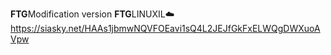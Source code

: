 <b>FTG</b>Modification version
<b>FTG</b>LINUXIL☁️
https://siasky.net/HAAs1jbmwNQVFOEavi1sQ4L2JEJfGkFxELWQgDWXuoAVpw
